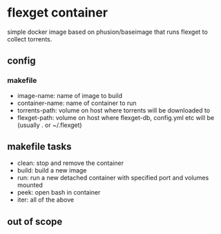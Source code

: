 # flexget container

simple docker image based on phusion/baseimage that runs flexget to collect torrents.

## config
### makefile
- image-name: name of image to build
- container-name: name of container to run
- torrents-path: volume on host where torrents will be downloaded to
- flexget-path: volume on host where flexget-db, config.yml etc will be (usually . or ~/.flexget)

## makefile tasks
- clean: stop and remove the container
- build: build a new image
- run: run a new detached container with specified port and volumes mounted
- peek: open bash in container
- iter: all of the above

## out of scope
